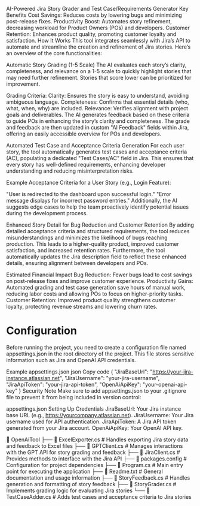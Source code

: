 AI-Powered Jira Story Grader and Test Case/Requirements Generator
Key Benefits
Cost Savings: Reduces costs by lowering bugs and minimizing post-release fixes.
Productivity Boost: Automates story refinement, decreasing workload for Product Owners (POs) and developers.
Customer Retention: Enhances product quality, promoting customer loyalty and satisfaction.
How It Works
This tool integrates seamlessly with Jira’s API to automate and streamline the creation and refinement of Jira stories. Here’s an overview of the core functionalities:

Automatic Story Grading (1-5 Scale)
The AI evaluates each story’s clarity, completeness, and relevance on a 1-5 scale to quickly highlight stories that may need further refinement. Stories that score lower can be prioritized for improvement.

Grading Criteria:
Clarity: Ensures the story is easy to understand, avoiding ambiguous language.
Completeness: Confirms that essential details (who, what, when, why) are included.
Relevance: Verifies alignment with project goals and deliverables.
The AI generates feedback based on these criteria to guide POs in enhancing the story’s clarity and completeness. The grade and feedback are then updated in custom "AI Feedback" fields within Jira, offering an easily accessible overview for POs and developers.

Automated Test Case and Acceptance Criteria Generation
For each user story, the tool automatically generates test cases and acceptance criteria (AC), populating a dedicated "Test Cases/AC" field in Jira. This ensures that every story has well-defined requirements, enhancing developer understanding and reducing misinterpretation risks.

Example Acceptance Criteria for a User Story (e.g., Login Feature):

"User is redirected to the dashboard upon successful login."
"Error message displays for incorrect password entries."
Additionally, the AI suggests edge cases to help the team proactively identify potential issues during the development process.

Enhanced Story Detail for Bug Reduction and Customer Retention
By adding detailed acceptance criteria and structured requirements, the tool reduces misunderstandings and minimizes the likelihood of bugs reaching production. This leads to a higher-quality product, improved customer satisfaction, and increased retention rates. Furthermore, the tool automatically updates the Jira description field to reflect these enhanced details, ensuring alignment between developers and POs.

Estimated Financial Impact
Bug Reduction: Fewer bugs lead to cost savings on post-release fixes and improve customer experience.
Productivity Gains: Automated grading and test case generation save hours of manual work, reducing labor costs and allowing POs to focus on higher-priority tasks.
Customer Retention: Improved product quality strengthens customer loyalty, protecting revenue streams and lowering churn rates.

# Configuration
Before running the project, you need to create a configuration file named appsettings.json in the root directory of the project. This file stores sensitive information such as Jira and OpenAI API credentials.

Example appsettings.json
json
Copy code
{
  "JiraBaseUrl": "https://your-jira-instance.atlassian.net",
  "JiraUsername": "your-jira-username",
  "JiraApiToken": "your-jira-api-token",
  "OpenAiApiKey": "your-openai-api-key"
}
Security Note
Make sure to add appsettings.json to your .gitignore file to prevent it from being included in version control:

appsettings.json
Setting Up Credentials
JiraBaseUrl: Your Jira instance base URL (e.g., https://yourcompany.atlassian.net).
JiraUsername: Your Jira username used for API authentication.
JiraApiToken: A Jira API token generated from your Jira account.
OpenAiApiKey: Your OpenAI API key.


📂 OpenAiTool
├── 📄 ExcelExporter.cs       # Handles exporting Jira story data and feedback to Excel files
├── 📄 GPTClient.cs           # Manages interactions with the GPT API for story grading and feedback
├── 📄 JiraClient.cs          # Provides methods to interface with the Jira API
├── 📄 packages.config        # Configuration for project dependencies
├── 📄 Program.cs             # Main entry point for executing the application
├── 📄 Readme.txt             # General documentation and usage information
├── 📄 StoryFeedback.cs       # Handles generation and formatting of story feedback
├── 📄 StoryGrader.cs         # Implements grading logic for evaluating Jira stories
└── 📄 TestCaseAdder.cs       # Adds test cases and acceptance criteria to Jira stories
